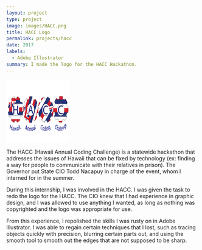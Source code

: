 ```yaml
---
layout: project
type: project
image: images/HACC.png
title: HACC Logo
permalink: projects/hacc
date: 2017
labels:
  - Adobe Illustrator
summary: I made the logo for the HACC Hackathon.
---
```


<img class="ui medium right floated rounded image" src="../images/HACC.png">

  The HACC (Hawaii Annual Coding Challenge) is a statewide hackathon that addresses the issues of Hawaii that can be fixed by technology (ex: finding a way for people to communicate with their relatives in prison).  The Governor put State CIO Todd Nacapuy in charge of the event, whom I interned for in the summer.  

  During this internship, I was involved in the HACC.  I was given the task to redo the logo for the HACC.  The CIO knew that I had experience in graphic design, and I was allowed to use anything I wanted, as long as nothing was copyrighted and the logo was appropriate for use. 
  
  From this experience, I repolished the skills I was rusty on in Adobe Illustrator.  I was able to regain certain techniques that I lost, such as tracing objects quickly with precision, blurring certain parts out, and using the smooth tool to smooth out the edges that are not supposed to be sharp.
